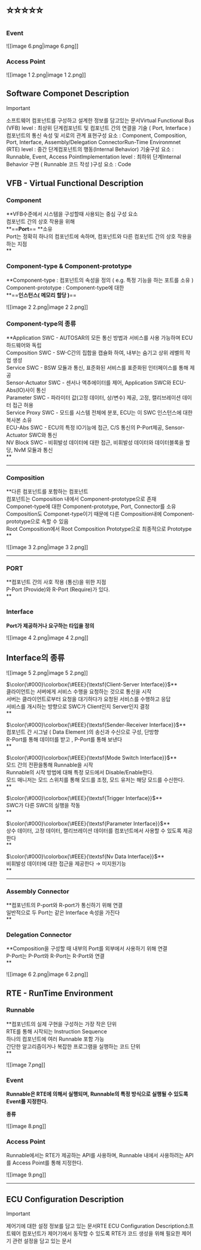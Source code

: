 # ⭐⭐⭐⭐⭐

### Event

![[image 6.png|image 6.png]]

### Access Point

![[image 1 2.png|image 1 2.png]]

  

## Software Componet Description

> [!important]  
> 소프트웨어 컴포넌트를 구성하고 설계한 정보를 담고있는 문서Virtual Functional Bus (VFB) level : 최상위 단계컴포넌트 및 컴포넌트 간의 연결을 기술 ( Port, Interface )컴포넌트의 통신 속성 및 서로의 관계 표현구성 요소 : Component, Composition, Port, Interface, Assembly/Delegation ConnectorRun-Time Environmnet (RTE) level : 중간 단계컴포넌트의 행동(Internal Behavior) 기술구성 요소 : Runnable, Event, Access PointImplementation level : 최하위 단계Internal Behavior 구현 ( Runnable 코드 작성 )구성 요소 : Code  

## VFB - Virtual Functional Description

### **Component**

**VFB수준에서 시스템을 구성할때 사용되는 중심 구성 요소  
컴포넌트 간의 상호 작용을 위해  
**==**Port**== **소유  
Port는 정확히 하나의 컴포넌트에 속하며, 컴포넌트와 다른 컴포넌트 간의 상호 작용을 하는 지점  
**

### **Component-type & Component-prototype**

**Component-type : 컴포넌트의 속성을 정의 ( e.g. 특정 기능을 하는 포트를 소유 )  
Component-prototype : Component-type에 대한  
**==**인스턴스( 메모리 할당 )**==

![[image 2 2.png|image 2 2.png]]

### Component-type의 종류

**Application SWC - AUTOSAR의 모든 통신 방법과 서비스를 사용 가능하며 ECU 하드웨어와 독립  
Composition SWC - SW-C간의 집합을 캡슐화 하여, 내부는 숨기고 상위 레벨의 작업 생성  
Service SWC - BSW 모듈과 통신, 표준화된 서비스를 표준화된 인터페이스를 통해 제공  
Sensor-Actuator SWC - 센서나 액추에이터를 제어, Application SWC와 ECU-Abs(IO)사이 통신  
Parameter SWC - 파라미터 값(고정 데이터, 상/변수) 제공, 고정, 캘리브레이션 데이터 접근 허용  
Service Proxy SWC - 모드를 시스템 전체에 분포, ECU는 이 SWC 인스턴스에 대한 복사본 소유  
ECU-Abs SWC - ECU의 특정 IO기능에 접근, C/S 통신의 P-Port제공, Sensor-Actuator SWC와 통신  
NV Block SWC - 비휘발성 데이터에 대한 접근, 비휘발성 데이터와 데이터블록을 할당, NvM 모듈과 통신  
**

---

### Composition

**다른 컴포넌트를 포함하는 컴포넌트  
컴포넌트는 Composition 내에서 Component-prototype으로 존재  
Componet-type에 대한 Component-prototype, Port, Connector를 소유  
Composition도 Componet-type이기 때문에 다른 Composition내에 Component-prototype으로 속할 수 있음  
Root Composition에서 Root Composition Prototype으로 최종적으로 Prototype  
**

![[image 3 2.png|image 3 2.png]]

---

### PORT

**컴포넌트 간의 사호 작용 (통신)을 위한 지점  
P-Port (Provide)와 R-Port (Require)가 있다.  
**

### Interface

**Port가 제공하거나 요구하는 타입을 정의**

![[image 4 2.png|image 4 2.png]]

## Interface의 종류

![[image 5 2.png|image 5 2.png]]

$\color{\#000}\colorbox{\#EEE}{\textsf{Client-Server Interface}}$﻿**  
클라이언트는 서버에게 서비스 수행을 요청하는 것으로 통신을 시작  
서버는 클라이언트로부터 요청을 대기하다가 요청된 서비스를 수행하고 응답  
서비스를 개시하는 방향으로 SWC가 Client인지 Server인지 결정  
**

$\color{\#000}\colorbox{\#EEE}{\textsf{Sender-Receiver Interface}}$﻿**  
컴포넌트 간 시그널 ( Data Element )의 송신과 수신으로 구성, 단방향  
R-Port를 통해 데이터를 받고 , P-Port를 통해 보낸다  
**

$\color{\#000}\colorbox{\#EEE}{\textsf{Mode Switch Interface}}$﻿**  
모드 간의 전환을통해 Runnable을 시작  
Runnable의 시작 방법에 대해 특정 모드에서 Disable/Enable한다.  
모드 매니저는 모드 스위치를 통해 모드를 조정, 모드 유저는 해당 모드를 수신한다.  
**

$\color{\#000}\colorbox{\#EEE}{\textsf{Trigger Interface}}$﻿**  
SWC가 다른 SWC의 실행을 작동  
**

$\color{\#000}\colorbox{\#EEE}{\textsf{Parameter Interface}}$﻿**  
상수 데이터, 고정 데이터, 캘리브레이션 데이터를 컴포넌트에서 사용할 수 있도록 제공한다  
**

$\color{\#000}\colorbox{\#EEE}{\textsf{Nv Data Interface}}$﻿**  
비휘발성 데이터에 대한 접근을 제공한다 → 미지원기능  
**

---

### Assembly Connector

**컴포넌트의 P-port와 R-port가 통신하기 위해 연결  
일반적으로 두 Port는 같은 Interface 속성을 가진다  
**

### Delegation Connector

**Composition을 구성할 때 내부의 Port를 외부에서 사용하기 위해 연결  
P-Port는 P-Port와 R-Port는 R-Port와 연결  
**

![[image 6 2.png|image 6 2.png]]

## RTE - RunTime Environment

### Runnable

**컴포넌트의 실제 구현을 구성하는 가장 작은 단위  
RTE를 통해 시작되는 Instruction Sequence  
하나의 컴포넌트에 여러 Runnable 포함 가능  
간단한 알고리즘이거나 복잡한 프로그램을 실행하는 코드 단위  
**

![[image 7.png]]

  

### Event

**Runnable은 RTE에 의해서 실행되며, Runnable의 특정 방식으로 실행될 수 있도록 Event를 지정한다.**

**종류**

![[image 8.png]]

### Access Point

Runnable에서는 RTE가 제공하는 API를 사용하며, Runnable 내에서 사용하려는 API를 Access Point를 통해 지정한다.

![[image 9.png]]

  

---

## ECU Configuration Description

> [!important]  
> 제어기에 대한 설정 정보를 담고 있는 문서RTE ECU Configuration Description소프트웨어 컴포넌트가 제어기에서 동작할 수 있도록 RTE가 코드 생성을 위해 필요한 제어기 관련 설정을 담고 있는 문서